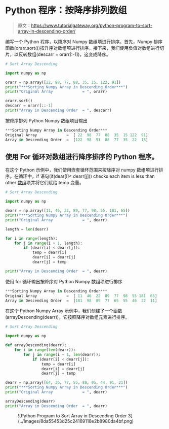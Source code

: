 # Python 程序：按降序排列数组

> 原文：<https://www.tutorialgateway.org/python-program-to-sort-array-in-descending-order/>

编写一个 Python 程序，以降序对 Numpy 数组项进行排序。首先，Numpy 排序函数(orarr.sort())按升序对数组项进行排序。接下来，我们使用负值对数组进行切片，以反转数组(descarr = orarr[:-1])，这变成降序。

```py
# Sort Array Descending

import numpy as np

orarr = np.array([22, 98, 77, 88, 35, 15, 122, 91])
print("***Sorting Numpy Array in Descending Order***")
print("Original Array             = ", orarr)

orarr.sort()
descarr = orarr[::-1]
print("Array in Descending Order  = ", descarr)
```

按降序排列 Python Numpy 数组项目输出

```py
***Sorting Numpy Array in Descending Order***
Original Array             =  [ 22  98  77  88  35  15 122  91]
Array in Descending Order  =  [122  98  91  88  77  35  22  15]
```

## 使用 For 循环对数组进行降序排序的 Python 程序。

在这个 Python 示例中，我们使用嵌套循环范围来按降序对 numpy 数组项进行排序。在循环中，if 语句(if(dear[I]< dearr[j])) checks each item is less than other [数组](https://www.tutorialgateway.org/python-numpy-array/)项并将它们赋给 temp 变量。

```py
# Sort Array Descending

import numpy as np

dearr = np.array([11, 46, 22, 89, 77, 98, 55, 181, 65])
print("***Sorting Numpy Array in Descending Order***")
print("Original Array             = ", dearr)

length = len(dearr)

for i in range(length):
    for j in range(i + 1, length):
        if (dearr[i] < dearr[j]):
            temp = dearr[i]
            dearr[i] = dearr[j]
            dearr[j] = temp

print("Array in Descending Order  = ", dearr)
```

使用 for 循环输出按降序对 Python Numpy 数组项进行排序

```py
***Sorting Numpy Array in Descending Order***
Original Array             =  [ 11  46  22  89  77  98  55 181  65]
Array in Descending Order  =  [181  98  89  77  65  55  46  22  11]
```

在这个 Python Numpy Array 示例中，我们创建了一个函数(arrayDescending(dearr))，它按照降序对数组元素进行排序。

```py
# Sort Array Descending

import numpy as np

def arrayDescending(dearr):
    for i in range(len(dearr)):
        for j in range(i + 1, len(dearr)):
            if (dearr[i] < dearr[j]):
                temp = dearr[i]
                dearr[i] = dearr[j]
                dearr[j] = temp

dearr = np.array([64, 36, 77, 55, 88, 95, 44, 91, 21])
print("***Sorting Numpy Array in Descending Order***")
print("Original Array             = ", dearr)

arrayDescending(dearr)
print("Array in Descending Order  = ", dearr)
```

<figure class="wp-block-image size-large">![Python Program to Sort Array in Descending Order 3](../Images/8da55453d25c24169118e2b8980da4bf.png)</figure>